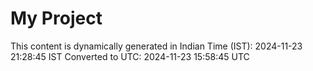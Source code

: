 # My Project

This content is dynamically generated in Indian Time (IST): 2024-11-23 21:28:45 IST
Converted to UTC: 2024-11-23 15:58:45 UTC
